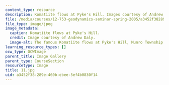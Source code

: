 ```yaml
---
content_type: resource
description: Komatiite flows at Pyke's Hill. Images courtesy of Andrew Daly.
file: /media/courses/12-753-geodynamics-seminar-spring-2005/a3452f38289e460bebee5ef4b0830f14_11.jpg
file_type: image/jpeg
image_metadata:
  caption: Komatiite flows at Pyke's Hill.
  credit: Image courtesy of Andrew Daly.
  image-alt: The famous Komatiite flows at Pyke's Hill, Munro Township Ontario.
learning_resource_types: []
ocw_type: OCWImage
parent_title: Image Gallery
parent_type: CourseSection
resourcetype: Image
title: 11.jpg
uid: a3452f38-289e-460b-ebee-5ef4b0830f14
---
```

